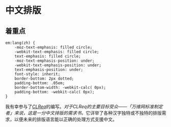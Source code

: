 # 中文排版


## 着重点

	em:lang(zh) {
		-moz-text-emphasis: filled circle;
		-webkit-text-emphasis: filled circle;
		text-emphasis: filled circle;
		-moz-text-emphasis-position: under;
		-webkit-text-emphasis-position: under;
		text-emphasis-position: under;
		font-style: inherit;
		border-bottom: 2px dotted;
		padding-bottom: .05em;
		border-bottom-width: -webkit-calc( 0px);
		padding-bottom: -webkit-calc( 0px);
	}


<p>我有幸参与了<cite lang="en"><a href="http://www.w3.org/International/docs/chinese-layout/zh/">CLReq</a></cite>的编写。<em lang="zh">对于<cite lang="en">CLReq</cite>的主要目标受众——「万维网标准制定者」来说，这是一分中文排版的需求书。</em>它详举了各种汉字独特或不独特的排版需求，以便未来的排版语言能以正确的处理方式支援中文。</p>
